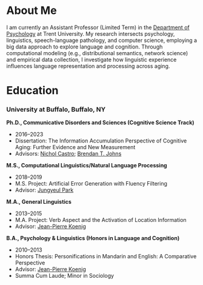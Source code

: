 # About Me
 
I am currently an Assistant Professor (Limited Term) in the [Department of Psychology](https://www.trentu.ca/psychology/) at Trent University. My research intersects psychology, linguistics, speech-language pathology, and computer science, employing a big data approach to explore language and cognition. Through computational modeling (e.g., distributional semantics, network science) and empirical data collection, I investigate how linguistic experience influences language representation and processing across aging.

# Education

### University at Buffalo, Buffalo, NY

**Ph.D., Communicative Disorders and Sciences (Cognitive Science Track)**  
- 2016–2023  
- Dissertation: The Information Accumulation Perspective of Cognitive Aging: Further Evidence and New Measurement  
- Advisors: [Nichol Castro](https://sites.google.com/view/alnlab); [Brendan T. Johns](http://btjohns.com)

**M.S., Computational Linguistics/Natural Language Processing**  
- 2018–2019  
- M.S. Project: Artificial Error Generation with Fluency Filtering  
- Advisor: [Jungyeul Park](https://linguistics.ubc.ca/profile/jungyeul-park/)

**M.A., General Linguistics**  
- 2013–2015  
- M.A. Project: Verb Aspect and the Activation of Location Information  
- Advisor: [Jean-Pierre Koenig](https://www.jeanpierrekoenig.com)

**B.A., Psychology & Linguistics (Honors in Language and Cognition)**  
- 2010–2013  
- Honors Thesis: Personifications in Mandarin and English: A Comparative Perspective  
- Advisor: [Jean-Pierre Koenig](https://www.jeanpierrekoenig.com)  
- Summa Cum Laude; Minor in Sociology
